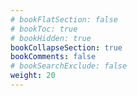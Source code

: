 ```yaml
---
# bookFlatSection: false
# bookToc: true
# bookHidden: true
bookCollapseSection: true
bookComments: false
# bookSearchExclude: false
weight: 20
---
```

